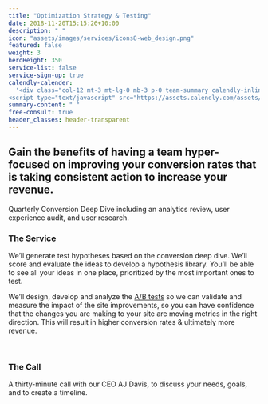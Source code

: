 ```yaml
---
title: "Optimization Strategy & Testing"
date: 2018-11-20T15:15:26+10:00
description: " "
icon: "assets/images/services/icons8-web_design.png"
featured: false
weight: 3
heroHeight: 350
service-list: false
service-sign-up: true
calendly-calender:
  '<div class="col-12 mt-3 mt-lg-0 mb-3 p-0 team-summary calendly-inline-widget" data-url="https://calendly.com/experimentzone/conversion-deep-dive-consultation-clone-1?hide_event_type_details=1&primary_color=6f42b7" style="min-width:320px;height:600px;"></div>
<script type="text/javascript" src="https://assets.calendly.com/assets/external/widget.js"></script>'
summary-content: " "
free-consult: true
header_classes: header-transparent
---
```


<style>.page-services-single .content > p:first-of-type {font-size: 1.1rem}</style>

## Gain the benefits of having a team hyper-focused on improving your conversion rates that is taking consistent action to increase your revenue.

Quarterly Conversion Deep Dive including an analytics review, user experience audit, and user research.

### The Service

We’ll generate test hypotheses based on the conversion deep dive. We’ll score and evaluate the ideas to develop a hypothesis library. You’ll be able to see all your ideas in one place, prioritized by the most important ones to test.

We’ll design, develop and analyze the <a class="glossary-word" href="https://experimentzone.com/support/glossary/#AB-Testing">A/B tests</a> so we can validate and measure the impact of the site improvements, so you can have confidence that the changes you are making to your site are moving metrics in the right direction. This will result in higher conversion rates & ultimately more revenue.

<br>

### The Call

A thirty-minute call with our CEO AJ Davis, to discuss your needs, goals, and to create a timeline.

